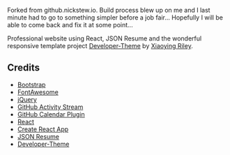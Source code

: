 Forked from github.nickstew.io. Build process blew up on me and I last minute had to go to something simpler before a job fair... Hopefully I will be able to come back and fix it at some point...


Professional website using React, JSON Resume and the wonderful responsive template project [Developer-Theme](https://github.com/xriley/Developer-Theme) by [Xiaoying Riley](https://github.com/xriley).

## Credits

- [Bootstrap](http://getbootstrap.com/)
- [FontAwesome](http://fortawesome.github.io/Font-Awesome/)
- [jQuery](http://jquery.com/)
- [GitHub Activity Stream](http://caseyscarborough.com/projects/github-activity/)
- [GitHub Calendar Plugin](https://github.com/IonicaBizau/github-calendar)
- [React](https://facebook.github.io/react/)
- [Create React App](https://github.com/facebookincubator/create-react-app)
- [JSON Resume](https://jsonresume.org)
- [Developer-Theme](https://github.com/xriley/Developer-Theme)
